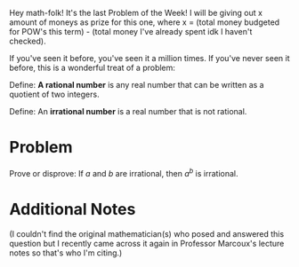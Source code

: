 Hey math-folk!
It's the last Problem of the Week! I will be giving out x amount
of moneys as prize for this one, where x = (total money
budgeted for POW's this term) - (total money I've already
spent idk I haven't checked).

If you've seen it before, you've seen it a million times. If you've
never seen it before, this is a wonderful treat of a problem:

Define: **A rational number** is any real number that can be
written as a quotient of two integers.

Define: An **irrational number** is a real number that is not
rational.

# Problem
Prove or disprove: If $a$ and $b$ are irrational, then $a^b$ is
irrational.

# Additional Notes

(I couldn't find the original mathematician(s) who posed and
answered this question but I recently came across it again in Professor
Marcoux's lecture notes so that's who I'm citing.)

